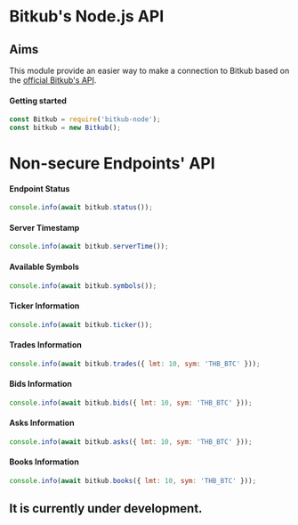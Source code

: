 # Bitkub's Node.js API

## Aims

This module provide an easier way to make a connection to Bitkub based on the [official Bitkub's API](https://github.com/bitkub/bitkub-official-api-docs).

#### Getting started

```javascript
const Bitkub = require('bitkub-node');
const bitkub = new Bitkub();
```

# Non-secure Endpoints' API

#### Endpoint Status

```js
console.info(await bitkub.status());
```

#### Server Timestamp

```js
console.info(await bitkub.serverTime());
```

#### Available Symbols

```js
console.info(await bitkub.symbols());
```

#### Ticker Information

```js
console.info(await bitkub.ticker());
```

#### Trades Information

```js
console.info(await bitkub.trades({ lmt: 10, sym: 'THB_BTC' }));
```

#### Bids Information

```js
console.info(await bitkub.bids({ lmt: 10, sym: 'THB_BTC' }));
```

#### Asks Information

```js
console.info(await bitkub.asks({ lmt: 10, sym: 'THB_BTC' }));
```

#### Books Information

```js
console.info(await bitkub.books({ lmt: 10, sym: 'THB_BTC' }));
```

## It is currently under development.
